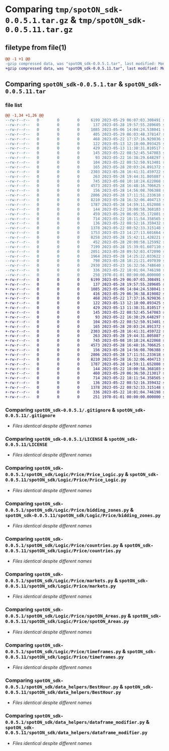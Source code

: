 # Comparing `tmp/spotON_sdk-0.0.5.1.tar.gz` & `tmp/spotON_sdk-0.0.5.11.tar.gz`

## filetype from file(1)

```diff
@@ -1 +1 @@
-gzip compressed data, was "spotON_sdk-0.0.5.1.tar", last modified: Mon May 29 06:08:03 2023, max compression
+gzip compressed data, was "spotON_sdk-0.0.5.11.tar", last modified: Mon May 29 06:36:59 2023, max compression
```

## Comparing `spotON_sdk-0.0.5.1.tar` & `spotON_sdk-0.0.5.11.tar`

### file list

```diff
@@ -1,34 +1,26 @@
--rw-r--r--   0        0        0     6199 2023-05-29 06:07:03.308491 spotON_sdk-0.0.5.1/.gitignore
--rw-r--r--   0        0        0      137 2023-05-28 19:57:55.289605 spotON_sdk-0.0.5.1/.gitmodules
--rw-r--r--   0        0        0     1085 2023-05-06 14:04:24.538041 spotON_sdk-0.0.5.1/LICENSE
--rw-r--r--   0        0        0      405 2023-05-29 06:03:48.378147 spotON_sdk-0.0.5.1/pyproject.toml
--rw-r--r--   0        0        0      468 2023-05-22 17:37:16.929836 spotON_sdk-0.0.5.1/spotON_sdk/Logic/Feedback/Feedback.py
--rw-r--r--   0        0        0      122 2023-05-13 12:18:00.893425 spotON_sdk-0.0.5.1/spotON_sdk/Logic/Feedback/Sensors.py
--rw-r--r--   0        0        0      429 2023-05-13 11:38:31.810517 spotON_sdk-0.0.5.1/spotON_sdk/Logic/Feedback/Units.py
--rw-r--r--   0        0        0      145 2023-05-22 08:52:45.547083 spotON_sdk-0.0.5.1/spotON_sdk/Logic/Feedback/__init__.py
--rw-r--r--   0        0        0       93 2023-05-22 16:38:29.648297 spotON_sdk-0.0.5.1/spotON_sdk/Logic/Output/Switchtypes.py
--rw-r--r--   0        0        0      104 2023-05-22 08:52:50.913401 spotON_sdk-0.0.5.1/spotON_sdk/Logic/Output/__init__.py
--rw-r--r--   0        0        0      165 2023-05-28 20:03:24.891372 spotON_sdk-0.0.5.1/spotON_sdk/Logic/Price/API_Call.py
--rw-r--r--   0        0        0     2303 2023-05-28 16:41:31.459722 spotON_sdk-0.0.5.1/spotON_sdk/Logic/Price/Price_Logic.py
--rw-r--r--   0        0        0      263 2023-05-28 19:44:31.805887 spotON_sdk-0.0.5.1/spotON_sdk/Logic/Price/__init__.py
--rw-r--r--   0        0        0      745 2023-05-08 10:18:24.622068 spotON_sdk-0.0.5.1/spotON_sdk/Logic/Price/bidding_zones.py
--rw-r--r--   0        0        0     4573 2023-05-28 16:48:16.706625 spotON_sdk-0.0.5.1/spotON_sdk/Logic/Price/countries.py
--rw-r--r--   0        0        0      156 2023-05-28 14:56:08.706388 spotON_sdk-0.0.5.1/spotON_sdk/Logic/Price/customBaseModel.py
--rw-r--r--   0        0        0     2806 2023-05-28 17:11:51.233618 spotON_sdk-0.0.5.1/spotON_sdk/Logic/Price/markets.py
--rw-r--r--   0        0        0     8210 2023-05-28 16:32:06.404713 spotON_sdk-0.0.5.1/spotON_sdk/Logic/Price/spotON_Areas.py
--rw-r--r--   0        0        0     1787 2023-05-28 14:59:11.652808 spotON_sdk-0.0.5.1/spotON_sdk/Logic/Price/timeframes.py
--rw-r--r--   0        0        0      144 2023-05-22 18:00:58.368103 spotON_sdk-0.0.5.1/spotON_sdk/Logic/__init__.py
--rw-r--r--   0        0        0      459 2023-05-29 06:05:35.172801 spotON_sdk-0.0.5.1/spotON_sdk/__init__.py
--rw-r--r--   0        0        0      714 2023-05-22 18:11:54.358565 spotON_sdk-0.0.5.1/spotON_sdk/data_helpers/BestHour.py
--rw-r--r--   0        0        0      136 2023-05-22 08:52:16.359432 spotON_sdk-0.0.5.1/spotON_sdk/data_helpers/__init__.py
--rw-r--r--   0        0        0     1378 2023-05-22 08:52:33.315148 spotON_sdk-0.0.5.1/spotON_sdk/data_helpers/dataframe_modifier.py
--rw-r--r--   0        0        0     1753 2023-05-23 14:27:13.601664 spotON_sdk-0.0.5.1/spotON_sdk/private_tests/Sensor_Device_test.py
--rw-r--r--   0        0        0     8258 2023-05-28 15:42:11.428221 spotON_sdk-0.0.5.1/spotON_sdk/private_tests/_test.py
--rw-r--r--   0        0        0      452 2023-05-28 20:00:58.125992 spotON_sdk-0.0.5.1/spotON_sdk/private_tests/api_call.py
--rw-r--r--   0        0        0     7199 2023-05-28 15:39:01.607110 spotON_sdk-0.0.5.1/spotON_sdk/private_tests/create_spotON_Areas.py
--rw-r--r--   0        0        0     2051 2023-05-28 09:52:03.472090 spotON_sdk-0.0.5.1/spotON_sdk/private_tests/create_token.py
--rw-r--r--   0        0        0     1964 2023-05-28 14:25:22.033622 spotON_sdk-0.0.5.1/spotON_sdk/private_tests/make_json.py
--rw-r--r--   0        0        0      798 2023-05-28 18:21:21.497039 spotON_sdk-0.0.5.1/spotON_sdk/private_tests/pricelogic_Test.py
--rw-r--r--   0        0        0     2930 2023-05-23 16:32:56.748640 spotON_sdk-0.0.5.1/spotON_sdk/private_tests/userstate_test.py
--rw-r--r--   0        0        0      336 2023-05-22 18:01:04.746198 spotON_sdk-0.0.5.1/spotON_sdk/spotON_controller.py
--rw-r--r--   0        0        0      250 1970-01-01 00:00:00.000000 spotON_sdk-0.0.5.1/PKG-INFO
+-rw-r--r--   0        0        0     6199 2023-05-29 06:07:03.308491 spotON_sdk-0.0.5.11/.gitignore
+-rw-r--r--   0        0        0      137 2023-05-28 19:57:55.289605 spotON_sdk-0.0.5.11/.gitmodules
+-rw-r--r--   0        0        0     1085 2023-05-06 14:04:24.538041 spotON_sdk-0.0.5.11/LICENSE
+-rw-r--r--   0        0        0      416 2023-05-29 06:36:38.819802 spotON_sdk-0.0.5.11/pyproject.toml
+-rw-r--r--   0        0        0      468 2023-05-22 17:37:16.929836 spotON_sdk-0.0.5.11/spotON_sdk/Logic/Feedback/Feedback.py
+-rw-r--r--   0        0        0      122 2023-05-13 12:18:00.893425 spotON_sdk-0.0.5.11/spotON_sdk/Logic/Feedback/Sensors.py
+-rw-r--r--   0        0        0      429 2023-05-13 11:38:31.810517 spotON_sdk-0.0.5.11/spotON_sdk/Logic/Feedback/Units.py
+-rw-r--r--   0        0        0      145 2023-05-22 08:52:45.547083 spotON_sdk-0.0.5.11/spotON_sdk/Logic/Feedback/__init__.py
+-rw-r--r--   0        0        0       93 2023-05-22 16:38:29.648297 spotON_sdk-0.0.5.11/spotON_sdk/Logic/Output/Switchtypes.py
+-rw-r--r--   0        0        0      104 2023-05-22 08:52:50.913401 spotON_sdk-0.0.5.11/spotON_sdk/Logic/Output/__init__.py
+-rw-r--r--   0        0        0      165 2023-05-28 20:03:24.891372 spotON_sdk-0.0.5.11/spotON_sdk/Logic/Price/API_Call.py
+-rw-r--r--   0        0        0     2303 2023-05-28 16:41:31.459722 spotON_sdk-0.0.5.11/spotON_sdk/Logic/Price/Price_Logic.py
+-rw-r--r--   0        0        0      263 2023-05-28 19:44:31.805887 spotON_sdk-0.0.5.11/spotON_sdk/Logic/Price/__init__.py
+-rw-r--r--   0        0        0      745 2023-05-08 10:18:24.622068 spotON_sdk-0.0.5.11/spotON_sdk/Logic/Price/bidding_zones.py
+-rw-r--r--   0        0        0     4573 2023-05-28 16:48:16.706625 spotON_sdk-0.0.5.11/spotON_sdk/Logic/Price/countries.py
+-rw-r--r--   0        0        0      156 2023-05-28 14:56:08.706388 spotON_sdk-0.0.5.11/spotON_sdk/Logic/Price/customBaseModel.py
+-rw-r--r--   0        0        0     2806 2023-05-28 17:11:51.233618 spotON_sdk-0.0.5.11/spotON_sdk/Logic/Price/markets.py
+-rw-r--r--   0        0        0     8210 2023-05-28 16:32:06.404713 spotON_sdk-0.0.5.11/spotON_sdk/Logic/Price/spotON_Areas.py
+-rw-r--r--   0        0        0     1787 2023-05-28 14:59:11.652808 spotON_sdk-0.0.5.11/spotON_sdk/Logic/Price/timeframes.py
+-rw-r--r--   0        0        0      144 2023-05-22 18:00:58.368103 spotON_sdk-0.0.5.11/spotON_sdk/Logic/__init__.py
+-rw-r--r--   0        0        0      460 2023-05-29 06:36:50.213017 spotON_sdk-0.0.5.11/spotON_sdk/__init__.py
+-rw-r--r--   0        0        0      714 2023-05-22 18:11:54.358565 spotON_sdk-0.0.5.11/spotON_sdk/data_helpers/BestHour.py
+-rw-r--r--   0        0        0      136 2023-05-22 08:52:16.359432 spotON_sdk-0.0.5.11/spotON_sdk/data_helpers/__init__.py
+-rw-r--r--   0        0        0     1378 2023-05-22 08:52:33.315148 spotON_sdk-0.0.5.11/spotON_sdk/data_helpers/dataframe_modifier.py
+-rw-r--r--   0        0        0      336 2023-05-22 18:01:04.746198 spotON_sdk-0.0.5.11/spotON_sdk/spotON_controller.py
+-rw-r--r--   0        0        0      251 1970-01-01 00:00:00.000000 spotON_sdk-0.0.5.11/PKG-INFO
```

### Comparing `spotON_sdk-0.0.5.1/.gitignore` & `spotON_sdk-0.0.5.11/.gitignore`

 * *Files identical despite different names*

### Comparing `spotON_sdk-0.0.5.1/LICENSE` & `spotON_sdk-0.0.5.11/LICENSE`

 * *Files identical despite different names*

### Comparing `spotON_sdk-0.0.5.1/spotON_sdk/Logic/Price/Price_Logic.py` & `spotON_sdk-0.0.5.11/spotON_sdk/Logic/Price/Price_Logic.py`

 * *Files identical despite different names*

### Comparing `spotON_sdk-0.0.5.1/spotON_sdk/Logic/Price/bidding_zones.py` & `spotON_sdk-0.0.5.11/spotON_sdk/Logic/Price/bidding_zones.py`

 * *Files identical despite different names*

### Comparing `spotON_sdk-0.0.5.1/spotON_sdk/Logic/Price/countries.py` & `spotON_sdk-0.0.5.11/spotON_sdk/Logic/Price/countries.py`

 * *Files identical despite different names*

### Comparing `spotON_sdk-0.0.5.1/spotON_sdk/Logic/Price/markets.py` & `spotON_sdk-0.0.5.11/spotON_sdk/Logic/Price/markets.py`

 * *Files identical despite different names*

### Comparing `spotON_sdk-0.0.5.1/spotON_sdk/Logic/Price/spotON_Areas.py` & `spotON_sdk-0.0.5.11/spotON_sdk/Logic/Price/spotON_Areas.py`

 * *Files identical despite different names*

### Comparing `spotON_sdk-0.0.5.1/spotON_sdk/Logic/Price/timeframes.py` & `spotON_sdk-0.0.5.11/spotON_sdk/Logic/Price/timeframes.py`

 * *Files identical despite different names*

### Comparing `spotON_sdk-0.0.5.1/spotON_sdk/data_helpers/BestHour.py` & `spotON_sdk-0.0.5.11/spotON_sdk/data_helpers/BestHour.py`

 * *Files identical despite different names*

### Comparing `spotON_sdk-0.0.5.1/spotON_sdk/data_helpers/dataframe_modifier.py` & `spotON_sdk-0.0.5.11/spotON_sdk/data_helpers/dataframe_modifier.py`

 * *Files identical despite different names*

